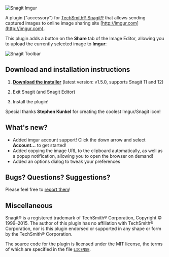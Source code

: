 ![Snagit Imgur](http://i.imgur.com/g6aTS.png)

A plugin ("accessory") for [TechSmith® Snagit®](http://www.techsmith.com/snagit.html) that allows sending captured images to online image sharing site [http://imgur.com](http://imgur.com).

This plugin adds a button on the **Share** tab of the Image Editor, allowing you to upload the currently selected image to **Imgur**:

![Snagit Toolbar](http://i.imgur.com/hVtEmaA.png)

## Download and installation instructions

1. [**Download the installer**](https://github.com/hmemcpy/SnagitImgur/releases/download/1.5/SnagitImgur_1.5.0.msi) (latest version: v1.5.0, supports Snagit 11 and 12)

2. Exit Snagit (and Snagit Editor)

3. Install the plugin!

Special thanks **Stephen Kunkel** for creating the coolest Imgur/Snagit icon!

## What's new?

* Added imgur account support! Click the down arrow and select **Account...** to get started!
* Added copying the image URL to the clipboard automatically, as well as a popup notification, allowing you to open the browser on demand!
* Added an options dialog to tweak your preferences

## Bugs? Questions? Suggestions?

Please feel free to [report them](../../issues)!

## Miscellaneous

Snagit® is a registered trademark of TechSmith® Corporation, Copyright © 1999–2015. The author of this plugin has no affiliation with TechSmith® Corporation, nor is this plugin endorsed or supported in any shape or form by the TechSmith® Corporation. 

The source code for the plugin is licensed under the MIT license, the terms of which are specified in the file [`LICENSE`](https://github.com/hmemcpy/SnagitImgur/blob/master/LICENSE).
